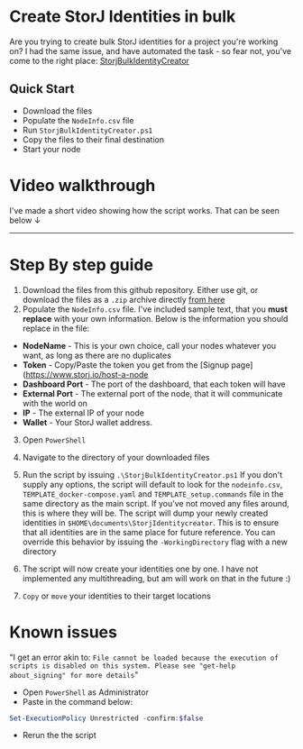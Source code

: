 
# Create StorJ Identities in bulk
Are you trying to create bulk StorJ identities for a project you're working on? I had the same issue, and have automated the task - so fear not, you've come to the right place: [StorjBulkIdentityCreator](https://github.com/Jikkelsen/StorjBulkIdentityCreator)

## Quick Start

* Download the files
* Populate the `NodeInfo.csv` file
* Run `StorjBulkIdentityCreator.ps1`
* Copy the files to their final destination
* Start your node

# Video walkthrough
I've made a short video showing how the script works. That can be seen below ↓

___
# Step By step guide

1. Download the files from this github repository. Either use git, or download the files as a `.zip` archive directly [from here](https://github.com/Jikkelsen/StorjBulkIdentityCreator/archive/refs/heads/main.zip)
2. Populate the `NodeInfo.csv` file.
I've included sample text, that you **must replace** with your own information. Below is the information you should replace in the file:
* **NodeName** - This is your own choice, call your nodes whatever you want, as long as there are no duplicates
* **Token** - Copy/Paste the token you get from the [Signup page](https://www.storj.io/host-a-node
* **Dashboard Port** - The port of the dashboard, that each token will have
* **External Port** - The external port of the node, that it will communicate with the world on
* **IP** - The external IP of your node
* **Wallet** - Your StorJ wallet address.

3. Open `PowerShell`
4. Navigate to the directory of your downloaded files
5. Run the script by issuing `.\StorjBulkIdentityCreator.ps1`
If you don't supply any options, the script will default to look for the `nodeinfo.csv`, `TEMPLATE_docker-compose.yaml` and `TEMPLATE_setup.commands` file in the same directory as the main script. If you've not moved any files around, this is where they will be.
The script will dump your newly created identities in `$HOME\documents\StorjIdentitycreator`. This is to ensure that all identities are in the same place for future reference. You can override this behavior by issuing the `-WorkingDirectory` flag with a new directory

6. The script will now create your identities one by one.
I have not implemented any multithreading, but am will work on that in the future :)
7. `Copy` or `move` your identities to their target locations



# Known issues

"I get an error akin to: `File cannot be loaded because the execution of scripts is disabled on this system. Please see "get-help about_signing" for more details`"
* Open `PowerShell` as Administrator
* Paste in the command below:
```Powershell
Set-ExecutionPolicy Unrestricted -confirm:$false
```
* Rerun the the script
